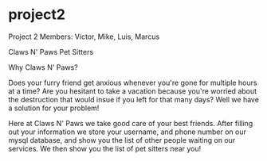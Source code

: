 # project2
Project 2
Members: Victor, Mike, Luis, Marcus

Claws N' Paws Pet Sitters

Why Claws N' Paws?

Does your furry friend get anxious whenever you're gone for multiple hours at a time? Are you hesitant to take a vacation because you're worried about the destruction that would insue if you left for that many days? Well we have a solution for your problem!

Here at Claws N' Paws we take good care of your best friends. After filling out your information we store your username, and phone number on our mysql database, and show you the list of other people waiting on our services. We then show you the list of pet sitters near you!
